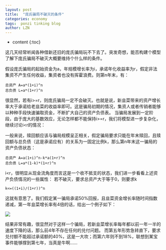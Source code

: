 ```yaml
---
layout: post
title:  "庞氏骗局不破灭的条件"
categories: economy
tags:  ponzi tinking blog
author: LZN
---
```


* content
{:toc}

这几天经常听闻各种借新还旧的庞氏骗局玩不下去了。突发奇想，能否构建个模型了解下庞氏骗局不破灭大概要维持个什么样的条件。

假设庞氏骗局的起始资金为a，年规模增长率为i，承诺年化收益率为r，假定非法集资不产生任何收益，集资者也没有挥霍浪费。则第n年末，有：
```   
总资产 A=a*(1+i)^n
总负债 L=a*(1+r)^n
```
很显然，若有i>=r，则庞氏骗局一定不会破灭。也就是说，新韭菜带来的资产增长率大于承诺给老韭菜的收益率即可。这是骗局初期的情况，集资人或者传销者能够以种种手段快速骗取资金，不断扩大自己的资产负债表。
当骗局发展到一定阶段，由于庞大的基数效应，无论怎样都不能保持i>=r，我们将模型进一步复杂化，继续讨论i<r的情况：

一般来说，赎回额应该与骗局规模呈正相关，假定骗局要求只能在年末赎回，且赎回额与总负债（这是承诺应有）的关系为一固定比例k，那么第n年末这一骗局的资产负债状态：
``` 
总资产 A=a(1+i)^n-k*a(1+r)^n
总负债 L=a*(1-k)*(1+r)^n
```
i<r，很明显从现金流角度而言这是一个收不抵支的状态，我们进一步看看上述资产负债情况的一些属性：
若不破灭，要求总资产大于等于0，则要求k
```
k<=((1+i)/(1+r))^n
```
这就有意思了。我们假定某一骗局承诺50%回报，且韭菜资金增长率随时间指数递减，第一年韭菜增长率有4倍的话，给出一个例子如下：

![](http://ww1.sinaimg.cn/large/73ebdc71gy1fn37m4q1sij207707ntae.jpg)

结果非常有趣，很显然对于这样一个骗局，若新韭菜增长率每年都以前一年一半的速度下降的话，那么前4年不存在任何的兑付问题。
而第五年形势急转直下，要求兑付额不能超过承诺额的40%，这是一大坎；而第六年则不到18%，联想到某宝事件能够撑到第七年，当真是牛啊……

